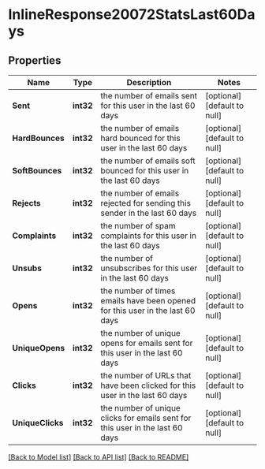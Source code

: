 # InlineResponse20072StatsLast60Days

## Properties
Name | Type | Description | Notes
------------ | ------------- | ------------- | -------------
**Sent** | **int32** | the number of emails sent for this user in the last 60 days | [optional] [default to null]
**HardBounces** | **int32** | the number of emails hard bounced for this user in the last 60 days | [optional] [default to null]
**SoftBounces** | **int32** | the number of emails soft bounced for this user in the last 60 days | [optional] [default to null]
**Rejects** | **int32** | the number of emails rejected for sending this sender in the last 60 days | [optional] [default to null]
**Complaints** | **int32** | the number of spam complaints for this user in the last 60 days | [optional] [default to null]
**Unsubs** | **int32** | the number of unsubscribes for this user in the last 60 days | [optional] [default to null]
**Opens** | **int32** | the number of times emails have been opened for this user in the last 60 days | [optional] [default to null]
**UniqueOpens** | **int32** | the number of unique opens for emails sent for this user in the last 60 days | [optional] [default to null]
**Clicks** | **int32** | the number of URLs that have been clicked for this user in the last 60 days | [optional] [default to null]
**UniqueClicks** | **int32** | the number of unique clicks for emails sent for this user in the last 60 days | [optional] [default to null]

[[Back to Model list]](../README.md#documentation-for-models) [[Back to API list]](../README.md#documentation-for-api-endpoints) [[Back to README]](../README.md)

